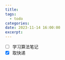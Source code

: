 ```yaml
---
title: 
tags:
  - todo
categories: 
date: 2023-11-14 16:00:00
excerpt:
---
```

- [ ] 学习算法笔记
- [x] 取快递